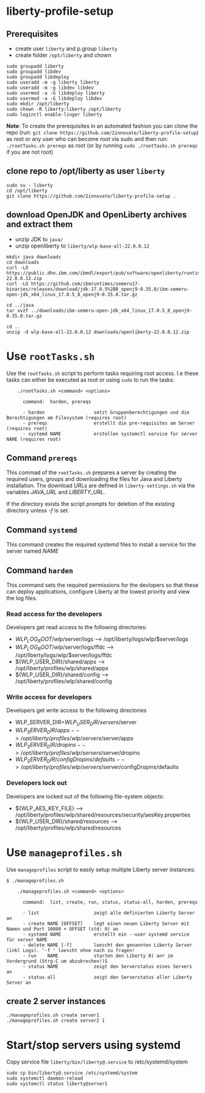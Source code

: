 # liberty-profile-setup

## Prerequisites

- create user `liberty` and p.group `liberty`
- create folder `/opt/liberty` and chown

```
sudo groupadd liberty
sudo groupadd libdev
sudo groupadd libdeploy
sudo useradd -m -g liberty liberty
sudo useradd -m -g libdev libdev
sudo usermod -a -G libdeploy liberty
sudo usermod -a -G libdeploy libdev
sudo mkdir /opt/liberty
sudo chown -R liberty:liberty /opt/liberty
sudo loginctl enable-linger liberty
```
**Note**: To create the prerequisites in an automated fashion you can clone the repo (run: `git clone https://github.com/2innovate/liberty-profile-setup`) as root or any user who can become root via sudo and then run: `./rootTasks.sh prereqs` as root (or by running `sudo ./rootTasks.sh prereqs` if you are not root)

## clone repo to /opt/liberty as user `liberty`

```
sudo su - liberty
cd /opt/liberty
git clone https://github.com/2innovate/liberty-profile-setup .
```

## download OpenJDK and OpenLiberty archives and extract them

- unzip JDK to `java/`
- unzip openliberty to `liberty/wlp-base-all-22.0.0.12`

```
mkdir java downloads
cd downloads
curl -LO https://public.dhe.ibm.com/ibmdl/export/pub/software/openliberty/runtime/release/22.0.0.12/openliberty-22.0.0.12.zip
curl -LO https://github.com/ibmruntimes/semeru17-binaries/releases/download/jdk-17.0.5%2B8_openj9-0.35.0/ibm-semeru-open-jdk_x64_linux_17.0.5_8_openj9-0.35.0.tar.gz

cd ../java
tar xvzf ../downloads/ibm-semeru-open-jdk_x64_linux_17.0.5_8_openj9-0.35.0.tar.gz

cd ..
unzip -d wlp-base-all-22.0.0.12 downloads/openliberty-22.0.0.12.zip
```

# Use `rootTasks.sh`

Use the `rootTasks.sh` script to perform tasks requiring root access. I.e these tasks can either be executed as root or using `sudo` to run the tasks:

```
    ./rootTasks.sh <command> <options>

      command:  harden, prereqs

      - harden                  setzt Gruppenberechtigungen und die Berechtigungen am Filesystem (requires root)
      - prereqs                 erstellt die pre-requisites am Server (requires root)
      - systemd NAME            erstellen systemctl service for server NAME (requires root)
```

## Command `prereqs`

This commad of the `rootTasks.sh`  prepares a server by creating the required users, groups and downloading the files for Java and Liberty installation. The download URLs are defined in `liberty-settings.sh` via the variables *JAVA_URL* and *LIBERTY_URL*.

If the directory exists the script prompts for deletion of the existing directory unless *-f* is set.

## Command `systemd`

This command creates the required *systemd* files to install a service for the server named *NAME*

## Command `harden`

This command sets the required permissions for the devlopers so that these can deploy applications, configure Liberty at the lowest priority and view the log files.

### Read access for the developers

Developers get read access to the following directories:
- ${WLP_LOG_ROOT}/wlp/$server/logs --> /opt/liberty/logs/wlp/$server/logs
- ${WLP_LOG_ROOT}/wlp/$server/logs/ffdc --> /opt/liberty/logs/wlp/$server/logs/ffdc
- ${WLP_USER_DIR}/shared/apps --> /opt/liberty/profiles/wlp/shared/apps
- ${WLP_USER_DIR}/shared/config --> /opt/liberty/profiles/wlp/shared/config

### Write access for developers

Developers get write access to the following directories
- WLP_SERVER_DIR=$WLP_USER_DIR/servers/$server
- ${WLP_SERVER_DIR}/apps --> /opt/liberty/profiles/wlp/servers/$server/apps
- ${WLP_SERVER_DIR}/dropins --> /opt/liberty/profiles/wlp/servers/$server/dropins
- ${WLP_SERVER_DIR}/configDropins/defaults --> /opt/liberty/profiles/wlp/servers/$server/configDropins/defaults

### Developers lock out

Developers are locked out of the following file-system objects:
- ${WLP_AES_KEY_FILE} --> /opt/liberty/profiles/wlp/shared/resources/security/aesKey.properties
- ${WLP_USER_DIR}/shared/resources  --> /opt/liberty/profiles/wlp/shared/resources

# Use `manageprofiles.sh`

Use `manageprofiles` script to easily setup multiple Liberty server instances:

```
$ ./manageprofiles.sh

    ./manageprofiles.sh <command> <options>

      command:  list, create, run, status, status-all, harden, prereqs

      - list                    zeigt alle definierten Liberty Server an
      - create NAME [OFFSET]    legt einen neuen Liberty Server mit Namen und Port 10080 + OFFSET (std: 0) an
      - systemd NAME            erstellt ein --user systemd service für server NAME
      - delete NAME [-f]        loescht den genannten Liberty Server (inkl Logs). '-f ' loescht ohne nach zu fragen!
      - run    NAME             starten den Liberty 0) anr im Vordergrund (Strg-C um abzubrechen!)S
      - status NAME             zeigt den Serverstatus eines Servers an
      - status-all              zeigt den Serverstatus aller Liberty Server an
```

## create 2 server instances

```
./manageprofiles.sh create server1
./manageprofiles.sh create server2 1
```

# Start/stop servers using systemd

Copy service file `liberty/bin/liberty@.service` to /etc/systemd/system

```
sudo cp bin/liberty@.service /etc/systemd/system
sudo systemctl daemon-reload
sudo systemctl status liberty@server1
```
